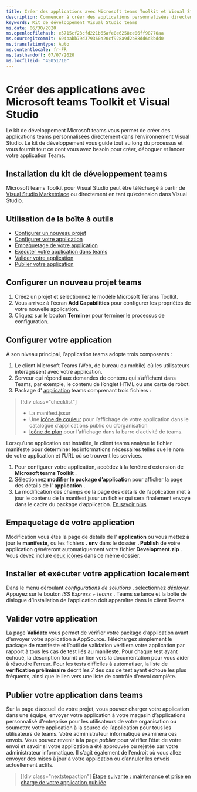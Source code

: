 ```yaml
---
title: Créer des applications avec Microsoft teams Toolkit et Visual Studio
description: Commencer à créer des applications personnalisées directement dans Visual Studio à l’aide du kit de développement Microsoft teams
keywords: Kit de développement Visual Studio teams
ms.date: 06/30/2020
ms.openlocfilehash: e5715cf23cfd221b65afe0e6258ce06ff98770aa
ms.sourcegitcommit: 694babb79d379360a20cf928a9d2b88dd6d3bdd0
ms.translationtype: Auto
ms.contentlocale: fr-FR
ms.lasthandoff: 07/07/2020
ms.locfileid: "45051710"
---
```

# <a name="build-apps-with-the-microsoft-teams-toolkit-and-visual-studio"></a>Créer des applications avec Microsoft teams Toolkit et Visual Studio

Le kit de développement Microsoft teams vous permet de créer des applications teams personnalisées directement dans l’environnement Visual Studio. Le kit de développement vous guide tout au long du processus et vous fournit tout ce dont vous avez besoin pour créer, déboguer et lancer votre application Teams.

## <a name="installing-the-teams-toolkit"></a>Installation du kit de développement teams

Microsoft teams Toolkit pour Visual Studio peut être téléchargé à partir de [Visual Studio Marketplace](https://aka.ms/teams-toolkit) ou directement en tant qu’extension dans Visual Studio.

## <a name="using-the-toolkit"></a>Utilisation de la boîte à outils

- [Configurer un nouveau projet](#set-up-a-new-teams-project)
- [Configurer votre application](#configure-your-app)
- [Empaquetage de votre application](#package-your-app)
- [Exécuter votre application dans teams](#install-and-run-your-app-locally)
- [Valider votre application](#validate-your-app)
- [Publier votre application](#publish-your-app-to-teams)

## <a name="set-up-a-new-teams-project"></a>Configurer un nouveau projet teams

1. Créez un projet et sélectionnez le modèle Microsoft Terams Toolkit.
1. Vous arrivez à l’écran **Add Capabilities** pour configurer les propriétés de votre nouvelle application.
1. Cliquez sur le bouton **Terminer** pour terminer le processus de configuration.

## <a name="configure-your-app"></a>Configurer votre application

À son niveau principal, l’application teams adopte trois composants :

  1. Le client Microsoft Teams (Web, de bureau ou mobile) où les utilisateurs interagissent avec votre application.
  1. Serveur qui répond aux demandes de contenu qui s’affichent dans Teams, par exemple, le contenu de l’onglet HTML ou une carte de robot.
  1. Package d' [application](/concepts/build-and-test/apps-package.md) teams comprenant trois fichiers :

  > [!div class="checklist"]
  >
  > - La manifest.jssur 
  > - Une [icône de couleur](../resources/schema/manifest-schema.md#icons) pour l’affichage de votre application dans le catalogue d’applications public ou d’organisation
 > - [Icône de plan](../resources/schema/manifest-schema.md#icons) pour l’affichage dans la barre d’activité de teams.

Lorsqu’une application est installée, le client teams analyse le fichier manifeste pour déterminer les informations nécessaires telles que le nom de votre application et l’URL où se trouvent les services.

1. Pour configurer votre application, accédez à la fenêtre d’extension de **Microsoft teams Toolkit** .
1. Sélectionnez **modifier le package d’application** pour afficher la page des détails de l' **application** .
1. La modification des champs de la page des détails de l’application met à jour le contenu de la manifest.jssur un fichier qui sera finalement envoyé dans le cadre du package d’application. [En savoir plus](https://aka.ms/teams-toolkit-manifest)

## <a name="package-your-app"></a>Empaquetage de votre application

Modification vous êtes la page de détails de l' **application** ou vous mettez à jour le **manifeste**, ou les fichiers **. env** dans le dossier **. Publish** de votre application généreront automatiquement votre fichier **Development.zip** . Vous devez inclure [deux icônes](../concepts/build-and-test/apps-package.md#icons) dans ce même dossier.

## <a name="install-and-run-your-app-locally"></a>Installer et exécuter votre application localement

Dans le menu déroulant *configurations de solutions* , sélectionnez *déployer*. Appuyez sur le bouton *ISS Express + teams* . Teams se lance et la boîte de dialogue d’installation de l’application doit apparaître dans le client Teams.

## <a name="validate-your-app"></a>Valider votre application

La page **Validate** vous permet de vérifier votre package d’application avant d’envoyer votre application à AppSource. Téléchargez simplement le package de manifeste et l’outil de validation vérifiera votre application par rapport à tous les cas de test liés au manifeste. Pour chaque test ayant échoué, la description fournit un lien vers la documentation pour vous aider à résoudre l’erreur. Pour les tests difficiles à automatiser, la liste de **vérification préliminaire** décrit les 7 des cas de test ayant échoué les plus fréquents, ainsi que le lien vers une liste de contrôle d’envoi complète.

## <a name="publish-your-app-to-teams"></a>Publier votre application dans teams

Sur la page d’accueil de votre projet, vous pouvez charger votre application dans une équipe, envoyer votre application à votre magasin d’applications personnalisé d’entreprise pour les utilisateurs de votre organisation ou soumettre votre application à la source de l’application pour tous les utilisateurs de teams. Votre administrateur informatique examinera ces envois. Vous pouvez revenir à la page *publier* pour vérifier l’état de votre envoi et savoir si votre application a été approuvée ou rejetée par votre administrateur informatique. Il s’agit également de l’endroit où vous allez envoyer des mises à jour à votre application ou d’annuler les envois actuellement actifs.

> [!div class="nextstepaction"]
> [Étape suivante : maintenance et prise en charge de votre application publiée](../concepts/deploy-and-publish/appsource/post-publish/overview.md)
